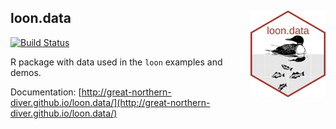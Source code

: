 
## loon.data <img src="man/figures/logo.png" align="right" width="120" />

[![Build Status](https://travis-ci.org/great-northern-diver/loon.svg?branch=master)](https://travis-ci.org/great-northern-diver/loon)

R package with data used in the `loon` examples and demos.

Documentation: [http://great-northern-diver.github.io/loon.data/](http://great-northern-diver.github.io/loon.data/)
